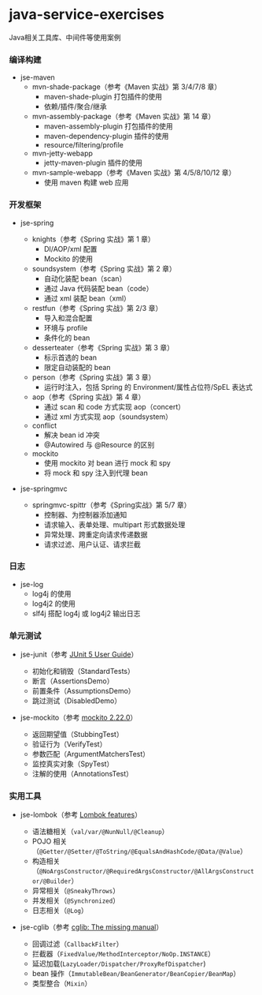 # java-service-exercises

Java相关工具库、中间件等使用案例

### 编译构建

* jse-maven
  * mvn-shade-package（参考《Maven 实战》第 3/4/7/8 章）
    * maven-shade-plugin 打包插件的使用
    * 依赖/插件/聚合/继承
  * mvn-assembly-package（参考《Maven 实战》第 14 章）
    * maven-assembly-plugin 打包插件的使用
    * maven-dependency-plugin 插件的使用
    * resource/filtering/profile
  * mvn-jetty-webapp
    * jetty-maven-plugin 插件的使用
  * mvn-sample-webapp（参考《Maven 实战》第 4/5/8/10/12 章）
    * 使用 maven 构建 web 应用
    
### 开发框架

* jse-spring
  * knights（参考《Spring 实战》第 1 章）
    * DI/AOP/xml 配置
    * Mockito 的使用
  * soundsystem（参考《Spring 实战》第 2 章）
    * 自动化装配 bean（scan）
    * 通过 Java 代码装配 bean（code）
    * 通过 xml 装配 bean（xml）
  * restfun（参考《Spring 实战》第 2/3 章）
    * 导入和混合配置
    * 环境与 profile
    * 条件化的 bean
  * desserteater（参考《Spring 实战》第 3 章）
    * 标示首选的 bean
    * 限定自动装配的 bean
  * person（参考《Spring 实战》第 3 章）
    * 运行时注入，包括 Spring 的 Environment/属性占位符/SpEL 表达式
  * aop（参考《Spring 实战》第 4 章）
    * 通过 scan 和 code 方式实现 aop（concert）
    * 通过 xml 方式实现 aop（soundsystem）
  * conflict
    * 解决 bean id 冲突
    * @Autowired 与 @Resource 的区别
  * mockito
    * 使用 mockito 对 bean 进行 mock 和 spy
    * 将 mock 和 spy 注入到代理 bean

* jse-springmvc
  * springmvc-spittr（参考《Spring实战》第 5/7 章）
    * 控制器、为控制器添加通知
    * 请求输入、表单处理、multipart 形式数据处理
    * 异常处理、跨重定向请求传递数据
    * 请求过滤、用户认证、请求拦截
        
### 日志

* jse-log
  * log4j 的使用
  * log4j2 的使用
  * slf4j 搭配 log4j 或 log4j2 输出日志
  
### 单元测试

* jse-junit（参考 [JUnit 5 User Guide](https://junit.org/junit5/docs/current/user-guide/#writing-tests)）
  * 初始化和销毁（StandardTests）
  * 断言（AssertionsDemo）
  * 前置条件（AssumptionsDemo）
  * 跳过测试（DisabledDemo）
  
* jse-mockito（参考 [mockito 2.22.0](https://static.javadoc.io/org.mockito/mockito-core/2.22.0/org/mockito/Mockito.html)）
  * 返回期望值（StubbingTest）
  * 验证行为（VerifyTest）
  * 参数匹配（ArgumentMatchersTest）
  * 监控真实对象（SpyTest）
  * 注解的使用（AnnotationsTest）

### 实用工具

* jse-lombok（参考 [Lombok features](https://www.projectlombok.org/features/all)）
  * 语法糖相关（`val/var/@NunNull/@Cleanup`）
  * POJO 相关（`@Getter/@Setter/@ToString/@EqualsAndHashCode/@Data/@Value`）
  * 构造相关（`@NoArgsConstructor/@RequiredArgsConstructor/@AllArgsConstructor/@Builder`）
  * 异常相关（`@SneakyThrows`）
  * 并发相关（`@Synchronized`）
  * 日志相关（`@Log`）
  
* jse-cglib（参考 [cglib: The missing manual](http://mydailyjava.blogspot.com/2013/11/cglib-missing-manual.html)）
  * 回调过滤（`CallbackFilter`）
  * 拦截器（`FixedValue/MethodInterceptor/NoOp.INSTANCE`）
  * 延迟加载(`LazyLoader/Dispatcher/ProxyRefDispatcher`)
  * bean 操作（`ImmutableBean/BeanGenerator/BeanCopier/BeanMap`）
  * 类型整合（`Mixin`）
